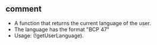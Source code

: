 ## comment

* A function that returns the current language of the user.
* The language has the format "BCP 47"
* Usage: (!getUserLanguage).